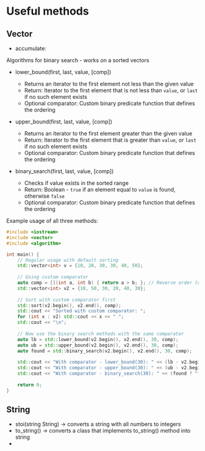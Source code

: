 # Useful methods

## Vector

- accumulate: 
  

Algorithms for binary search - works on a sorted vectors

- lower_bound(first, last, value, [comp])
  - Returns an iterator to the first element not less than the given value
  - Return: Iterator to the first element that is not less than `value`, or `last` if no such element exists
  - Optional comparator: Custom binary predicate function that defines the ordering

- upper_bound(first, last, value, [comp])
  - Returns an iterator to the first element greater than the given value
  - Return: Iterator to the first element that is greater than `value`, or `last` if no such element exists
  - Optional comparator: Custom binary predicate function that defines the ordering

- binary_search(first, last, value, [comp])
  - Checks if value exists in the sorted range
  - Return: Boolean - `true` if an element equal to `value` is found, otherwise `false`
  - Optional comparator: Custom binary predicate function that defines the ordering

Example usage of all three methods:

```cpp
#include <iostream>
#include <vector>
#include <algorithm>

int main() {
    // Regular usage with default sorting
    std::vector<int> v = {10, 20, 30, 30, 40, 50};
    
    // Using custom comparator
    auto comp = [](int a, int b) { return a > b; }; // Reverse order (descending)
    std::vector<int> v2 = {10, 50, 30, 20, 40, 30};
    
    // Sort with custom comparator first
    std::sort(v2.begin(), v2.end(), comp);
    std::cout << "Sorted with custom comparator: ";
    for (int x : v2) std::cout << x << " ";
    std::cout << "\n";
    
    // Now use the binary search methods with the same comparator
    auto lb = std::lower_bound(v2.begin(), v2.end(), 30, comp);
    auto ub = std::upper_bound(v2.begin(), v2.end(), 30, comp);
    auto found = std::binary_search(v2.begin(), v2.end(), 30, comp);
    
    std::cout << "With comparator - lower_bound(30): " << (lb - v2.begin()) << " (value: " << *lb << ")\n";
    std::cout << "With comparator - upper_bound(30): " << (ub - v2.begin()) << " (value: " << *ub << ")\n";
    std::cout << "With comparator - binary_search(30): " << (found ? "found" : "not found") << "\n";
    
    return 0;
}
```

## String

- stoi(string String) -> converts a string with all numbers to integers
- to_string() -> converts a class that implements to_string() method into string
- 